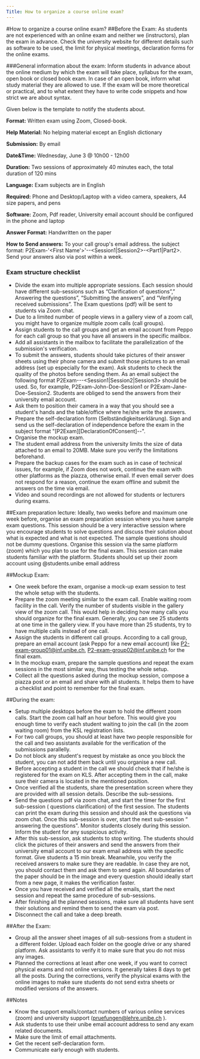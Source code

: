 ```yaml
---
Title: How to organize a course online exam?
---
```

#How to organize a course online exam?
##Before the Exam:
 As students are not experienced with an online exam and neither we (instructors), plan the exam in advance. Check the university website for different details such as software to be used, the limit for physical meetings, declaration forms for the online exams.

###General information about the exam:
Inform students in advance about the online medium by which the exam will take place, syllabus for the exam, open book or closed book exam.
In case of an open book, inform what study material they are allowed to use.
If the exam will be more theoretical or practical, and to what extent they have to write code snippets and how strict we are about syntax. 

Given below is the template to notify the students about.

**Format:** Written exam using Zoom, Closed-book.

**Help Material:** No helping material except an English dictionary

**Submission:** By email

**Date&Time:** Wednesday, June 3 @ 10h00 - 12h00

**Duration:** Two sessions of approximately 40 minutes each, the total duration of 120 mins

**Language:** Exam subjects are in English

**Required:** Phone and Desktop/Laptop with a video camera, speakers, A4 size papers, and pens

**Software:** Zoom, Pdf reader, University email account should be configured in the phone and laptop

**Answer Format:** Handwritten on the paper

**How to Send answers:** To your call group's email address. the subject format: P2Exam-'<First Name'>'-<Last Name>-<Session1|Session2>-<Part1|Part2>. Send your answers also via post within a week.

### Exam structure checklist

-  Divide the exam into multiple appropriate sessions. Each session should have different sub-sessions such as “Clarification of questions”,” Answering the questions”, “Submitting the answers”, and “Verifying received submissions”. The Exam questions (pdf) will be sent to students via Zoom chat.
-  Due to a limited number of people views in a gallery view of a zoom call, you might have to organize multiple zoom calls (call groups).
-  Assign students to the call groups and get an email account from Peppo for each call group so that you have all answers in the specific mailbox.
-  Add all assistants in the mailbox to facilitate the parallelization of the submission's verification.
-  To submit the answers, students should take pictures of their answer sheets using their phone camera and submit those pictures to an email address (set up especially for the exam). Ask students to check the quality of the photos before sending them. As an email subject the following format P2Exam-<First Name>-<Last Name>-<Session1|Session2|Session3> should be used. So, for example, P2Exam-John-Doe-Session1 or P2Exam-Jane-Doe-Session2. Students are obliged to send the answers from their university email account.
-  Ask them to position their camera in a way that you should see a student's hands and the table/office where he/she write the answers.
-  Prepare the self-declaration form (Selbständigkeitserklärung). Sign and send us the self-declaration of independence before the exam in the subject format "[P2Exam][DeclarationOfConsent]-<First Name>-<Last Name>".
-  Organise the mockup exam.
-  The student email address from the university limits the size of data attached to an email to 20MB. Make sure you verify the limitations beforehand.
-  Prepare the backup cases for the exam such as in case of technical issues, for example, if Zoom does not work, continue the exam with other platforms as the piazza, otherwise email. If even email server does not respond for a reason, continue the exam offline and submit the answers on the time via email.
-  Video and sound recordings are not allowed for students or lecturers during exams.

##Exam preparation lecture:
Ideally, two weeks before and maximum one week before, organise an exam preparation session where you have sample exam questions. This session should be a very interactive session where you encourage students to solve questions and discuss their solution about what is expected and what is not expected.
The sample questions should not be dummy questions.
Organise this session via the same platform (zoom) which you plan to use for the final exam. This session can make students familiar with the platform.
Students should set up their zoom account using @students.unibe email address

##Mockup Exam:

-  One week before the exam, organise a mock-up exam session to test the whole setup with the students.
-  Prepare the zoom meeting similar to the exam call. Enable waiting room facility in the call. Verify the number of students visible in the gallery view of the zoom call. This would help in deciding how many calls you should organize for the final exam. Generally, you can see 25 students at one time in the gallery view. If you have more than 25 students, try to have multiple calls instead of one call.
-  Assign the students in different call groups. According to a call group, prepare an email account (ask Peppo for a new email account) like P2-exam-group01@inf.unibe.ch, P2-exam-group02@inf.unibe.ch for the final exam.
-  In the mockup exam, prepare the sample questions and repeat the exam sessions in the most similar way, thus testing the whole setup.
-  Collect all the questions asked during the mockup session, compose a piazza post or an email and share with all students. It helps them to have a checklist and point to remember for the final exam.

##During the exam:

-  Setup multiple desktops before the exam to hold the different zoom calls. Start the zoom call half an hour before. This would give you enough time to verify each student waiting to join the call (in the zoom waiting room) from the KSL registration lists. 
-  For two call groups, you should at least have two people responsible for the call and two assistants available for the verification of the submissions parallelly.
-  Do not block any student's request by mistake as once you block the student, you can not add them back until you organise a new call.
-  Before accepting a student in the call we should check that if he/she is registered for the exam on KLS. After accepting them in the call, make sure their camera is located in the mentioned position.
-  Once verified all the students, share the presentation screen where they are provided with all session details. Describe the sub-sessions.
-  Send the questions pdf via zoom chat, and start the timer for the first sub-session ( questions clarification)  of the first session. The students can print the exam during this session and should ask the questions via zoom chat. Once this sub-session is over, start the next sub-session “ answering the questions". Monitor students closely during this session. Inform the student for any suspicious activity.
-  After this sub-session, ask students to stop writing. The students should click the pictures of their answers and send the answers from their university email account to our exam email address with the specific format. Give students a 15 min break. Meanwhile, you verify the received answers to make sure they are readable. In case they are not, you should contact them and ask them to send again. All boundaries of the paper should be in the image and every question should ideally start from a new page, it makes the verification faster. 
- Once you have received and verified all the emails, start the next session and repeat the same procedure of sub-sessions.
-  After finishing all the planned sessions, make sure all students have sent their solutions and remind them to send the exam via post.
-  Disconnect the call and take a deep breath.

##After the Exam:

-  Group all the answer sheet images of all sub-sessions from a student in a different folder. Upload each folder on the google drive or any shared platform. Ask assistants to verify it to make sure that you do not miss any images.
-  Planned the corrections at least after one week, if you want to correct physical exams and not online versions. It generally takes 8 days to get all the posts. During the corrections, verify the physical exams with the online images to make sure students do not send extra sheets or modified versions of the answers.

##Notes

-  Know the support emails/contact numbers of various online services (zoom) and university support (<a href="mailto:pruefungen@lehre.unibe.ch">pruefungen@lehre.unibe.ch</a>
).
-  Ask students to use their unibe email account address to send any exam related documents.
-  Make sure the limit of email attachments.
-  Get the recent self-declaration form.
-  Communicate early enough with students.
